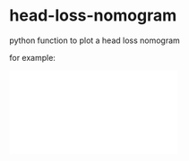 # head-loss-nomogram
python function to plot a head loss nomogram 

for example:

![Nomogramm k=0.1mm](Nomogramm_k_01mm.pdf)
